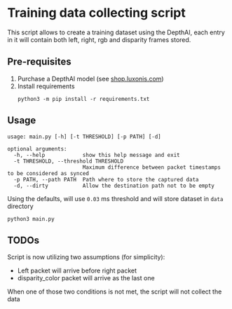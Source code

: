 # Training data collecting script

This script allows to create a training dataset using the DepthAI, each entry in it will contain
both left, right, rgb and disparity frames stored.

## Pre-requisites

1. Purchase a DepthAI model (see [shop.luxonis.com](https://shop.luxonis.com/))
2. Install requirements
   ```
   python3 -m pip install -r requirements.txt
   ```

## Usage

```
usage: main.py [-h] [-t THRESHOLD] [-p PATH] [-d]

optional arguments:
  -h, --help            show this help message and exit
  -t THRESHOLD, --threshold THRESHOLD
                        Maximum difference between packet timestamps to be considered as synced
  -p PATH, --path PATH  Path where to store the captured data
  -d, --dirty           Allow the destination path not to be empty
```

Using the defaults, will use `0.03` ms threshold and will store dataset in `data` directory

```
python3 main.py
```

## TODOs

Script is now utilizing two assumptions (for simplicity):
- Left packet will arrive before right packet
- disparity_color packet will arrive as the last one

When one of those two conditions is not met, the script will not collect the data